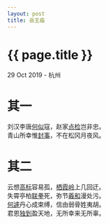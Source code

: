 ```yaml
---
layout: post
title: 岳王庙
---
```


{{ page.title }}
================

<p class="meta">29 Oct 2019 - 杭州</p>

# 其一
刘汉李唐[何似](https://www.zdic.net/hans/%E4%BD%95%E4%BC%BC)寇，赵家[点检](https://baike.baidu.com/item/%E9%83%BD%E7%82%B9%E6%A3%80)岂非忠。  
青山所幸惟[封事](https://www.zdic.net/hans/%E5%B0%81%E4%BA%8B)，不在松冈月夜风。  


# 其二
云想[高标](https://www.zdic.net/hans/%E9%AB%98%E6%A0%87)容易孤，[栖霞岭](https://baike.baidu.com/item/%E6%A0%96%E9%9C%9E%E5%B2%AD)上几回迂。  
失霄亭柏[联拳](https://www.zdic.net/hans/%E8%81%94%E6%8B%B3)死，弥节[羲和](https://www.zdic.net/hans/%E7%BE%B2%E5%92%8C)漫处污。  
[何遽](https://www.zdic.net/hans/%E4%BD%95%E9%81%BD)丹心成束缚，信由弱骨姓夷胡。  
君恩[独到](https://www.zdic.net/hans/%E7%8B%AC%E5%88%B0)盈天地，无所幸来无所辜。

<br><br>